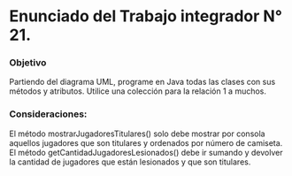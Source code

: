 # Enunciado del Trabajo integrador N° 21.


### Objetivo


Partiendo del diagrama UML, programe en Java todas las clases con sus métodos y atributos. Utilice una colección para la relación 1 a muchos.


### Consideraciones:

El método mostrarJugadoresTitulares() solo debe mostrar por consola aquellos jugadores que son titulares y ordenados por número de camiseta.
El método getCantidadJugadoresLesionados() debe ir sumando y devolver la cantidad de jugadores que están lesionados y que son titulares.